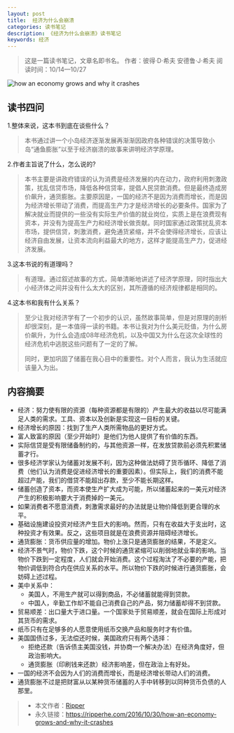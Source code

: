 ```yaml
---
layout: post
title:  经济为什么会崩溃
categories: 读书笔记
description: 《经济为什么会崩溃》读书笔记
keywords: 经济
---
```


> 这是一篇读书笔记，文章名即书名。
> 作者：彼得·D·希夫 安德鲁·J·希夫
> 阅读时间：10/14—10/27

![how an economy grows and why it crashes](http://upload-images.jianshu.io/upload_images/939125-7b729ce390312afa.jpg?imageMogr2/auto-orient/strip%7CimageView2/2/w/1240)

## 读书四问

1.整体来说，这本书到底在谈些什么？

> 本书通过讲一个小岛经济逐渐发展再渐渐因政府各种错误的决策导致小岛“通鱼膨胀”以至于经济崩溃的故事来讲明经济学原理。

2.作者主旨说了什么，怎么说的?

> 本书主要是讲政府错误的认为消费是经济发展的内在动力，政府利用刺激政策，扰乱信贷市场，降低各种信贷率，提倡人民贷款消费。但是最终造成房价飙升，通货膨胀。主要原因是，一国的经济不是因为消费而增长，而是因为经济增长带动了消费，而提高生产力才是经济增长的必要条件。国家为了解决就业而提供的一些没有实际生产价值的就业岗位，实质上是在浪费现有资本，并没有为提高生产力和经济增长做贡献。同时国家通过政策扰乱资本市场，提供信贷，刺激消费，避免通货紧缩，并不会使得经济增长，应该让经济自由发展，让资本流向利益最大的地方，这样才能提高生产力，促进经济发展。

3.这本书说的有道理吗？

> 有道理。通过叙述故事的方式，简单清晰地讲述了经济学原理，同时指出大小经济体之间并没有什么太大的区别，其所遵循的经济规律都是相同的。

4.这本书和我有什么关系？

> 至少让我对经济学有了一个初步的认识，虽然故事简单，但是对原理的剖析却很深刻，是一本值得一读的书籍。本书让我对为什么美元贬值，为什么房价飙升，为什么会造成08年经济危机，以及中国又为什么在这次全球性的经济危机中逃脱这些问题有了一定的了解。
>
> 同时，更加巩固了储蓄在我心目中的重要性。对个人而言，我认为生活就应该量入为出。


## 内容摘要

* 经济：努力使有限的资源（每种资源都是有限的）产生最大的收益以尽可能满足人类的需求。工具、资本以及创新是实现这一目标的关键。
* 经济增长的原因：找到了生产人类所需物品的更好方式。
* 富人致富的原因（至少开始时）是他们为他人提供了有价值的东西。
* 实际信贷是受有限储备制约的，与其他资源一样，在发放贷款前必须先积累储蓄才行。
* 很多经济学家认为储蓄对发展不利，因为这种做法妨碍了货币循环、降低了消费（他们认为消费是促进经济增长的重要因素）。但实际上，我们的消费不能超过产能，我们的借贷不能超出存款，至少不能长期这样。
* 储蓄创造了资本，而资本使生产扩大成为可能，所以储蓄起来的一美元对经济产生的积极影响要大于消费掉的一美元。
* 如果消费者不愿意消费，刺激需求最好的办法就是让物价降低到更合理的水平。
* 基础设施建设投资对经济产生巨大的影响。然而，只有在收益大于支出时，这种投资才有效果。反之，这些项目就是在浪费资源并阻碍经济增长。
* 通货膨胀：货币供应量的增加。物价上涨只是通货膨胀的结果，不是定义。
* 经济不景气时，物价下跌，这个时候的通货紧缩可以削弱地就业率的影响。当物价下跌到一定程度，人们就会开始消费。这个过程淘汰了不必要的产能，把物价调低到符合内在供应关系的水平。所以物价下跌的时候进行通货膨胀，会妨碍上述过程。
* 美中关系中：
	* 美国人，不用生产就可以得到商品，不必储蓄就能得到贷款。
	* 中国人，辛勤工作却不能自己消费自己的产品，努力储蓄却得不到贷款。
* 贸易顺差：出口量大于进口量。一个国家处于贸易顺差，就会在国际上形成对其货币的需求。
* 纸币只有在足够多的人愿意使用纸币交换产品和服务时才有价值。
* 美国国债过多，无法偿还时候，美国政府只有两个选择：
	* 拒绝还款（告诉债主美国没钱，并协商一个解决办法）在经济角度好，但政治影响大。
	* 通货膨胀（印刷钱来还款）经济影响差，但在政治上有好处。
* 一国的经济不会因为人们的消费而增长，而是经济增长带动人们的消费。
* 通货膨胀不过是把财富从以某种货币储蓄的人手中转移到以同种货币负债的人那里。

> * 本文作者：[Ripper](https://github.com/ripperhe)
> * 永久链接：<https://ripperhe.com/2016/10/30/how-an-economy-grows-and-why-it-crashes>
